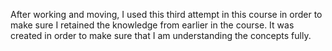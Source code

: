 After working and moving, I used this third attempt in this course in order to make sure I retained the knowledge from earlier in the course. It was created in order to make sure that I am understanding the concepts fully.
